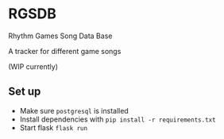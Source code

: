 # RGSDB
Rhythm Games Song Data Base

A tracker for different game songs

(WIP currently)

## Set up

- Make sure `postgresql` is installed
- Install dependencies with `pip install -r requirements.txt`
- Start flask `flask run`